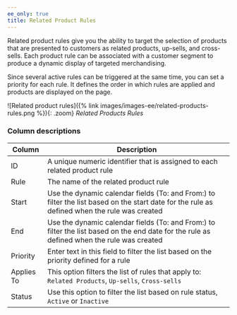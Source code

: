 ```yaml
---
ee_only: true
title: Related Product Rules
---
```


Related product rules give you the ability to target the selection of products that are presented to customers as related products, up-sells, and cross-sells. Each product rule can be associated with a customer segment to produce a dynamic display of targeted merchandising.

Since several active rules can be triggered at the same time, you can set a priority for each rule. It defines the order in which rules are applied and products are displayed on the page.

![Related product rules]({% link images/images-ee/related-products-rules.png %}){: .zoom}
_Related Products Rules_

### Column descriptions

|Column|Description|
|--- |--- |
|ID|A unique numeric identifier that is assigned to each related product rule|
|Rule|The name of the related product rule|
|Start|Use the dynamic calendar fields (To: and From:) to filter the list based on the start date for the rule as defined when the rule was created|
|End|Use the dynamic calendar fields (To: and From:) to filter the list based on the end date for the rule as defined when the rule was created|
|Priority|Enter text in this field to filter the list based on the priority defined for a rule|
|Applies To|This option filters the list of rules that apply to: `Related Products`, `Up-sells`, `Cross-sells`|
|Status|Use this option to filter the list based on rule status, `Active` or `Inactive`|
